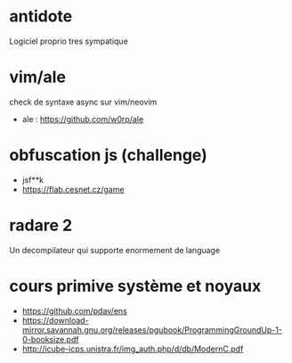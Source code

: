 # antidote

Logiciel proprio tres sympatique

# vim/ale

check de syntaxe async sur vim/neovim

 * ale : https://github.com/w0rp/ale

# obfuscation js (challenge)

 * jsf**k 
 * https://flab.cesnet.cz/game

# radare 2

Un decompilateur qui supporte enormement de language

# cours primive système et noyaux

 * https://github.com/pdav/ens
 * https://download-mirror.savannah.gnu.org/releases/pgubook/ProgrammingGroundUp-1-0-booksize.pdf
 * http://icube-icps.unistra.fr/img_auth.php/d/db/ModernC.pdf

